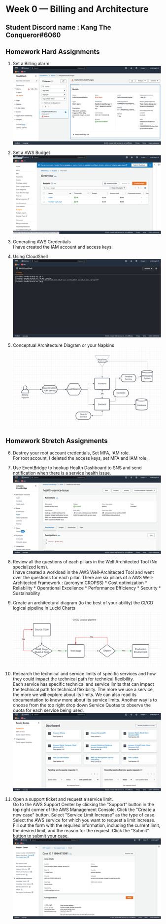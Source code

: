 # Week 0 — Billing and Architecture
## Student Discord name : Kang The Conqueror#6060
## Homework Hard Assignments
1. Set a Billing alarm  
![Billing alarm](/_docs/assets/week0/1.png)

2. Set a AWS Budget 
![AWS Budget](/_docs/assets/week0/2.png)

3. Generating AWS Credentials  
    I have created the IAM account and access keys. 

4. Using CloudShell 
![Cloudshell](/_docs/assets/week0/4.png)

5. Conceptual Architecture Diagram or your Napkins 
![Lucid chard conceptual](/_docs/assets/week0/5.png)

## Homework Stretch Assignments 
6. Destroy your root account credentials, Set MFA, IAM role.    
For root account, I deleted the access keys, set MFA and IAM role. 

7. Use EventBridge to hookup Health Dashboard to SNS and send notification when there is a service health issue.
![Event bridge](/_docs/assets/week0/7.png)

8. Review all the questions of each pillars in the Well Architected Tool (No specialized lens).  
I have created a workload in the AWS Well-Architected Tool and went over the questions for each pillar.
There are six pillars of a AWS Well-Architected Framework : (acronym CROPSS)
        * Cost optimization
        * Reliability
        * Operational Excellence
        * Performance Efficiency
        * Security
        * Sustainability

9. Create an architectural diagram (to the best of your ability) the CI/CD logical pipeline in Lucid Charts
![logical pipeline](/_docs/assets/week0/9.png)

10. Research the technical and service limits of specific services and how they could impact the technical path for technical flexibility.   
Each service has specific technical and service limits that can impact the technical path for technical flexibility. 
The more we use a service, the more we will explore about its limits. We can also read its documentation to know more about its service limits.
Another way is to choose from the top right drop down Service Quotas to observe the quota for each service being used.
![Service quota](/_docs/assets/week0/10.png)

11. Open a support ticket and request a service limit.  
Go to the AWS Support Center by clicking the "Support" button in the top right corner of the AWS Management Console.
Click the "Create a new case" button.
Select "Service Limit Increase" as the type of case.
Select the AWS service for which you want to request a limit increase.
Fill out the form with the required information, including the current limit, the desired limit, and the reason for the request.
Click the "Submit" button to submit your case.
![support ticket](/_docs/assets/week0/11.png)
